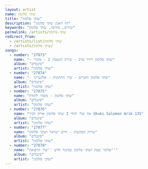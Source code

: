 ```yaml
---
layout: artist
name: שוקי סלומון
title: "שוקי סלומון"
description: "דף האמן שוקי סלומון"
keywords: "שירים, מוזיקה, שוקי סלומון"
permalink: /artists/שוקי-סלומון
redirect_from:
  - /artists/list/שוקי סלומון
  - /artists/שוקי-סלומון/
songs:
  - number: "27873"
    name: "- שוקי סלומון דיויד טויב - שירת הנשמה 2 - מקורי"
    album: "סינגלים"
    artist: "שוקי סלומון"
  - number: "27874"
    name: "- שוקי סלומון וחברים - שיר החתונות - אלקטרוני"
    album: "סינגלים"
    artist: "שוקי סלומון"
  - number: "27875"
    name: "שוקי סלומון - מזמור לתודה"
    album: "סינגלים"
    artist: "שוקי סלומון"
  - number: "27876"
    name: "שוקי סלומון אריק דביר I אח שלי יהודי Shuki Salomon Arik 135"
    album: "סינגלים"
    artist: "שוקי סלומון"
  - number: "27877"
    name: "שירת הבקשות - חיים ישראל ושוקי סלומון"
    album: "סינגלים"
    artist: "שוקי סלומון"
  - number: "27878"
    name: "שלומי שבת ושוקי סלומון בסינגל חדש ''שיר הרפואה''"
    album: "סינגלים"
    artist: "שוקי סלומון"
---
```

